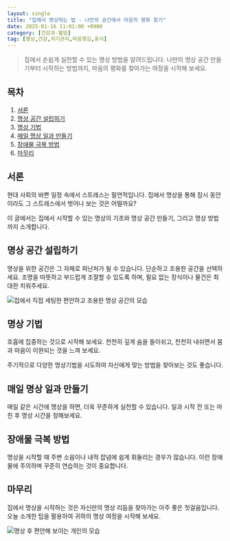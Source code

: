```yaml
---
layout: single
title: "집에서 명상하는 법 - 나만의 공간에서 마음의 평화 찾기"
date: 2025-01-16 11:01:00 +0900
category: [건강과-웰빙]
tag: [명상,건강,자기관리,마음챙김,휴식]
---
```

  
> 집에서 손쉽게 실천할 수 있는 명상 방법을 알려드립니다. 나만의 명상 공간 만들기부터 시작하는 방법까지, 마음의 평화를 찾아가는 여정을 시작해 보세요.

## 목차
1. [서론](#서론)
2. [명상 공간 설립하기](#명상-공간-설립하기)
3. [명상 기법](#명상-기법)
4. [매일 명상 일과 만들기](#매일-명상-일과-만들기)
5. [장애물 극복 방법](#장애물-극복-방법)
6. [마무리](#마무리)

## 서론

현대 사회의 바쁜 일정 속에서 스트레스는 필연적입니다. 집에서 명상을 통해 잠시 동안이라도 그 스트레스에서 벗어나 보는 것은 어떨까요?


이 글에서는 집에서 시작할 수 있는 명상의 기초와 명상 공간 만들기, 그리고 명상 방법까지 소개합니다.



## 명상 공간 설립하기

명상을 위한 공간은 그 자체로 피난처가 될 수 있습니다. 단순하고 조용한 공간을 선택하세요. 조명을 따뜻하고 부드럽게 조절할 수 있도록 하며, 필요 없는 장식이나 물건은 최대한 치워주세요.


![집에서 직접 세팅한 편안하고 조용한 명상 공간의 모습](https://i.ibb.co/6PPBRd6/png-skoid-d505667d-d6c1-4a0a-bac7-5c84a87759f8-sktid-a48cca56-e6da-484e-a814-9c849652bcb3-skt-2025-0.png)



## 명상 기법

호흡에 집중하는 것으로 시작해 보세요. 천천히 깊게 숨을 들이쉬고, 천천히 내쉬면서 몸과 마음이 이완되는 것을 느껴 보세요.


주기적으로 다양한 명상기법을 시도하여 자신에게 맞는 방법을 찾아보는 것도 좋습니다.



## 매일 명상 일과 만들기

매일 같은 시간에 명상을 하면, 더욱 꾸준하게 실천할 수 있습니다. 일과 시작 전 또는 마친 후 명상 시간을 정해보세요.



## 장애물 극복 방법

명상을 시작할 때 주변 소음이나 내적 잡념에 쉽게 휘둘리는 경우가 많습니다. 이런 장애물에 주의하며 꾸준히 연습하는 것이 중요합니다.



## 마무리

집에서 명상을 시작하는 것은 자신만의 명상 리듬을 찾아가는 아주 좋은 첫걸음입니다. 오늘 소개한 팁을 활용하여 귀하의 명상 여정을 시작해 보세요.


![명상 후 편안해 보이는 개인의 모습](https://i.ibb.co/9stRGNL/I.png)

